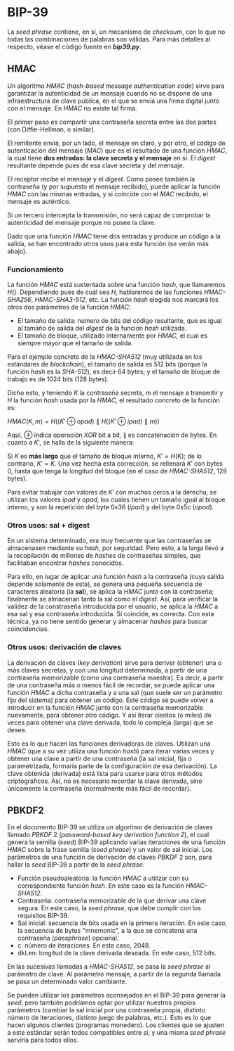 # BIP-39

La *seed phrase* contiene, en sí, un mecanismo de *checksum*, con lo que no todas las combinaciones de palabras son válidas. Para más detalles al respecto, véase el código fuente en ***bip39.py***.

## HMAC

Un algoritmo *HMAC* (*hash-based message authentication code*) sirve para garantizar la autenticidad de un mensaje cuando no se dispone de una infraestructura de clave pública, en el que se envía una firma digital junto con el mensaje. En *HMAC* no existe tal firma.

El primer paso es compartir una contraseña secreta entre las dos partes (con Diffie-Hellman, o similar).

El remitente envía, por un lado, el mensaje en claro, y por otro, el código de autenticación del mensaje (*MAC*) que es el resultado de una función *HMAC*, la cual tiene **dos entradas: la clave secreta y el mensaje** en sí. El *digest* resultante depende pues de esa clave secreta y del mensaje.

El receptor recibe el mensaje y el *digest*. Como posee también la contraseña (y por supuesto el mensaje recibido), puede aplicar la función *HMAC* con las mismas entradas, y si coincide con el *MAC* recibido, el mensaje es auténtico.

Si un tercero intercepta la transmisión, no será capaz de comprobar la autenticidad del mensaje porque no posee la clave.

Dado que una función *HMAC* tiene dos entradas y produce un código a la salida, se han encontrado otros usos para esta función (se verán más abajo).

### Funcionamiento

La función *HMAC* está sustentada sobre una función *hash*, que llamaremos $H()$. Dependiendo pues de cuál sea $H$, hablaremos de las funciones *HMAC-SHA256*, *HMAC-SHA3-512*, etc. La función *hash* elegida nos marcará los otros dos parámetros de la función *HMAC*:

- El tamaño de salida: número de bits del código resultante, que es igual al tamaño de salida del *digest* de la función *hash* utilizada.
- El tamaño de bloque, utilizado internamente por *HMAC*, el cual es siempre mayor que el tamaño de salida.

Para el ejemplo concreto de la *HMAC-SHA512* (muy utilizada en los estándares de *blockchain*), el tamaño de salida es 512 bits (porque la función *hash* es la *SHA-512*), es decir 64 bytes; y el tamaño de bloque de trabajo es de 1024 bits (128 bytes).

Dicho esto, y teniendo $K$ la contraseña secreta, $m$ el mensaje a transmitir y $H$ la función *hash* usada por la *HMAC*, el resultado concreto de la función es:

$HMAC(K,m) = H((K' \oplus opad) \parallel H((K' \oplus ipad) \parallel m))$

Aquí, $\oplus$ indica operación *XOR* bit a bit, $\parallel$ es concatenación de bytes. En cuanto a $K'$, se halla de la siguiente manera:

Si $K$ es **más largo** que el tamaño de bloque interno, $K'=H(K)$; de lo contrario, $K'=K$. Una vez hecha esta corrección, se rellenará $K'$ con bytes 0, hasta que tenga la longitud del bloque (en el caso de *HMAC-SHA512*, 128 bytes).

Para evitar trabajar con valores de $K'$ con muchos ceros a la derecha, se utilizan los valores $ipad$ y $opad$, los cuales tienen un tamaño igual al bloque interno, y son la repetición del byte 0x36 ($ipad$) y del byte 0x5c ($opad$).

### Otros usos: sal + digest

En un sistema determinado, era muy frecuente que las contraseñas se almacenasen mediante su *hash*, por seguridad. Pero esto, a la larga llevó a la recopilación de millones de *hashes* de contraseñas simples, que facilitaban encontrar *hashes* conocidos.

Para ello, en lugar de aplicar una función *hash* a la contraseña (cuya salida depende solamente de esta), se genera una pequeña secuencia de caracteres aleatoria (la **sal**), se aplica la *HMAC* junto con la contraseña; finalmente se almacenan tanto la sal como el *digest*. Así, para verificar la validez de la constraseña introducida por el usuario, se aplica la *HMAC* a esa sal y esa contraseña introducida. Si coincide, es correcta. Con esta técnica, ya no tiene sentido generar y almacenar *hashes* para buscar coincidencias.

### Otros usos: derivación de claves

La derivación de claves (*key derivation*) sirve para derivar (obtener) una o más claves secretas, y con una longitud determinada, a partir de una contraseña memorizable (como una contraseña maestra). Es decir, a partir de una contraseña más o menos fácil de recordar, se puede aplicar una función *HMAC* a dicha contraseña y a una sal (que suele ser un parámetro fijo del sistema) para obtener un código. Este código se puede volver a introducir en la función *HMAC* junto con la contraseña memorizable nuevamente, para obtener otro código. Y así iterar cientos (o miles) de veces para obtener una clave derivada, todo lo compleja (larga) que se desee.

Esto es lo que hacen las funciones derivadoras de claves. Utilizan una *HMAC* (que a su vez utiliza una función *hash*) para iterar varias veces y obtener una clave a partir de una contraseña (la sal inicial, fija o parametrizada, formaría parte de la configuración de esa derivación). La clave obtenida (derivada) está lista para usarse para otros métodos criptográficos. Así, no es necesario recordar la clave derivada, sino únicamente la contraseña (normalmente más fácil de recordar).

## PBKDF2

En el documento BIP-39 se utiliza un algoritmo de derivación de claves llamado *PBKDF* 2 (*password-based key derivation function 2*), el cual genera la semilla (*seed*) BIP-39 aplicando varias iteraciones de una función *HMAC* sobre la frase semilla (*seed phrase*) y un valor de sal inicial. Los parámetros de una función de derivación de claves *PBKDF* 2 son, para hallar la *seed* BIP-39 a partir de la *seed phrase*:

- Función pseudoaleatoria: la función *HMAC* a utilizar con su correspondiente función *hash*. En este caso es la función *HMAC-SHA512*.
- Contraseña: contraseña memorizable de la que derivar una clave segura. En este caso, la *seed phrase*, que debe cumplir con los requisitos BIP-39.
- Sal inicial: secuencia de bits usada en la primera iteración. En este caso, la secuencia de bytes "mnemonic", a la que se concatena una contraseña (*passphrase*) opcional.
- c: número de iteraciones. En este caso, 2048.
- dkLen: longitud de la clave derivada deseada. En este caso, 512 bits.

En las sucesivas llamadas a *HMAC-SHA512*, se pasa la *seed phrase* al parámetro de clave. Al parámetro mensaje, a partir de la segunda llamada se pasa un determinado valor cambiante.

Se pueden utilizar los parámetros aconsejados en el BIP-39 para generar la *seed*, pero también podríamos optar por utilizar nuestros propios parámetros (cambiar la sal inicial por una contraseña propia, distinto número de iteraciones, distinto juego de palabras, etc.). Esto es lo que hacen algunos clientes (programas monedero). Los clientes que se ajusten a este estándar serán todos compatibles entre sí, y una misma *seed phrase* serviría para todos ellos.

